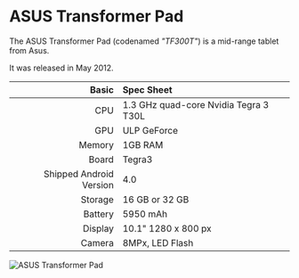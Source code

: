 ASUS Transformer Pad
==============

The ASUS Transformer Pad (codenamed _"TF300T"_) is a mid-range tablet from Asus.

It was released in May 2012.

Basic   | Spec Sheet
-------:|:-------------------------
CPU     | 1.3 GHz quad-core Nvidia Tegra 3 T30L
GPU     | ULP GeForce
Memory  | 1GB RAM
Board   | Tegra3
Shipped Android Version | 4.0
Storage | 16 GB or 32 GB
Battery | 5950 mAh 
Display | 10.1" 1280 x 800 px
Camera  | 8MPx, LED Flash

![ASUS Transformer Pad](https://wiki.cyanogenmod.org/w/File:Tf300t.png "ASUS Transformer Pad")
